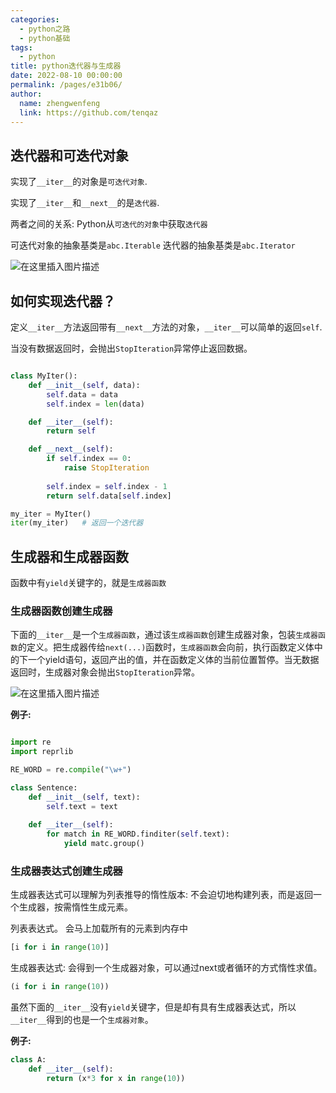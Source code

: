 ```yaml
---
categories: 
  - python之路
  - python基础
tags: 
  - python
title: python迭代器与生成器
date: 2022-08-10 00:00:00
permalink: /pages/e31b06/
author: 
  name: zhengwenfeng
  link: https://github.com/tenqaz
---
```


## 迭代器和可迭代对象

实现了`__iter__`的对象是`可迭代对象`.

实现了`__iter__`和`__next__`的是`迭代器`. 

两者之间的关系: Python从`可迭代的对象`中获取`迭代器`

可迭代对象的抽象基类是`abc.Iterable`
迭代器的抽象基类是`abc.Iterator`

![在这里插入图片描述](https://gcore.jsdelivr.net/gh/tenqaz/BLOG-CDN@main/1604801659428.png#crop=0&crop=0&crop=1&crop=1&id=Wm3Ir&originalType=binary&ratio=1&rotation=0&showTitle=false&status=done&style=none&title=)

## 如何实现迭代器？

定义`__iter__`方法返回带有`__next__`方法的对象，`__iter__`可以简单的返回`self`.

当没有数据返回时，会抛出`StopIteration`异常停止返回数据。

```python

class MyIter():
    def __init__(self, data):
        self.data = data
        self.index = len(data)

    def __iter__(self):
        return self

    def __next__(self):
        if self.index == 0:
            raise StopIteration
        
        self.index = self.index - 1
        return self.data[self.index]

my_iter = MyIter()
iter(my_iter)   # 返回一个迭代器

```



## 生成器和生成器函数

函数中有`yield`关键字的，就是`生成器函数`

### 生成器函数创建生成器

下面的`__iter__`是一个`生成器函数`，通过该`生成器函数`创建生成器对象，包装`生成器函数`的定义。把生成器传给`next(...)`函数时，`生成器函数`会向前，执行函数定义体中的下一个yield语句，返回产出的值，并在函数定义体的当前位置暂停。当无数据返回时，生成器对象会抛出`StopIteration`异常。

![在这里插入图片描述](https://gcore.jsdelivr.net/gh/tenqaz/BLOG-CDN@main/1604801717175.png#crop=0&crop=0&crop=1&crop=1&id=aKP8P&originHeight=333&originWidth=1092&originalType=binary&ratio=1&rotation=0&showTitle=false&status=done&style=none&title=)


**例子:**
```python

import re
import reprlib

RE_WORD = re.compile("\w+")

class Sentence:
    def __init__(self, text):
        self.text = text
        
    def __iter__(self):
        for match in RE_WORD.finditer(self.text):
            yield matc.group()
```

### 生成器表达式创建生成器

生成器表达式可以理解为列表推导的惰性版本: 不会迫切地构建列表，而是返回一个生成器，按需惰性生成元素。

列表表达式。 会马上加载所有的元素到内存中
```python
[i for i in range(10)]
```

生成器表达式: 会得到一个生成器对象，可以通过next或者循环的方式惰性求值。
```python
(i for i in range(10))
```


虽然下面的`__iter__`没有`yield`关键字，但是却有具有生成器表达式，所以`__iter__`得到的也是一个`生成器对象`。

**例子:**
```python
class A:
    def __iter__(self):
        return (x*3 for x in range(10))
```